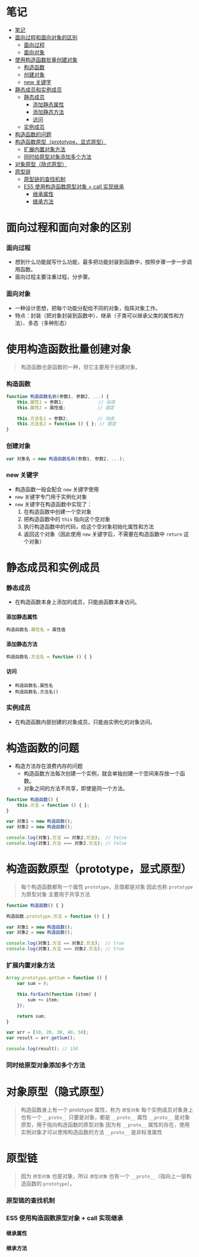 <link rel="stylesheet" href="./markdown_style.css">

# 笔记

- [笔记](#笔记)
- [面向过程和面向对象的区别](#面向过程和面向对象的区别)
    - [面向过程](#面向过程)
    - [面向对象](#面向对象)
- [使用构造函数批量创建对象](#使用构造函数批量创建对象)
    - [构造函数](#构造函数)
    - [创建对象](#创建对象)
    - [new 关键字](#new-关键字)
- [静态成员和实例成员](#静态成员和实例成员)
    - [静态成员](#静态成员)
      - [添加静态属性](#添加静态属性)
      - [添加静态方法](#添加静态方法)
      - [访问](#访问)
    - [实例成员](#实例成员)
- [构造函数的问题](#构造函数的问题)
- [构造函数原型（prototype，显式原型）](#构造函数原型-prototype-显式原型)
    - [扩展内置对象方法](#扩展内置对象方法)
    - [同时给原型对象添加多个方法](#同时给原型对象添加多个方法)
- [对象原型（隐式原型）](#对象原型-隐式原型)
- [原型链](#原型链)
    - [原型链的查找机制](#原型链的查找机制)
    - [ES5 使用构造函数原型对象 + call 实现继承](#es5-使用构造函数原型对象-call-实现继承)
      - [继承属性](#继承属性)
      - [继承方法](#继承方法)

# 面向过程和面向对象的区别

### 面向过程

- 想到什么功能就写什么功能，最多把功能封装到函数中，按照步骤一步一步调用函数。
- 面向过程主要注重过程，分步骤。

### 面向对象

- 一种设计思想，把每个功能分配给不同的对象，指挥对象工作。
- 特点：封装（把对象封装到函数中）、继承（子类可以继承父类的属性和方法）、多态（多种形态）

# 使用构造函数批量创建对象

> 构造函数也是函数的一种，但它主要用于创建对象。

### 构造函数

```javascript
function 构造函数名称(参数1, 参数2, ...) {
    this.属性1 = 参数1;             // 动态
    this.属性2 = 属性值;            // 固定

    this.方法名1 = 参数2;           // 动态
    this.方法名2 = function () { }; // 固定
}
```

### 创建对象

```javascript
var 对象名 = new 构造函数名称(参数1, 参数2, ...);
```

### new 关键字

- 构造函数一般会配合 `new` 关键字使用
- `new` 关键字专门用于实例化对象
- `new` 关键字在构造函数中实现了：
  1. 在构造函数中创建一个空对象
  2. 把构造函数中的 `this` 指向这个空对象
  3. 执行构造函数中的代码，给这个空对象初始化属性和方法
  4. 返回这个对象（因此使用 `new` 关键字后，不需要在构造函数中 `return` 这个对象）

# 静态成员和实例成员

### 静态成员

- 在构造函数本身上添加的成员，只能由函数本身访问。

#### 添加静态属性

```javascript
构造函数名.属性名 = 属性值
```

#### 添加静态方法

```javascript
构造函数名.方法名 = function () { }
```

#### 访问

- `构造函数名.属性名`
- `构造函数名.方法名()`

### 实例成员

- 在构造函数内部创建的对象成员，只能由实例化的对象访问。

# 构造函数的问题

- 构造方法存在浪费内存的问题
  - 构造函数方法每次创建一个实例，就会单独创建一个空间来存放一个函数。
  - 对象之间的方法不共享，即使是同一个方法。

```javascript
function 构造函数() {
    this.方法 = function () { };
}

var 对象1 = new 构造函数();
var 对象2 = new 构造函数();

console.log(对象1.方法 == 对象2.方法);  // false
console.log(对象1.方法 === 对象2.方法); // false
```

# 构造函数原型（prototype，显式原型）

> 每个构造函数都有一个属性 `prototype`，且值都是对象
> 因此也称 `prototype` 为原型对象
> 主要用于共享方法

```javascript
function 构造函数() { }

构造函数.prototype.方法 = function () { }

var 对象1 = new 构造函数();
var 对象2 = new 构造函数();

console.log(对象1.方法 == 对象2.方法);  // true
console.log(对象1.方法 === 对象2.方法); // true
```

### 扩展内置对象方法

```javascript
Array.prototype.getSum = function () {
    var sum = 0;

    this.forEach(function (item) {
        sum += item;
    });

    return sum;
}

var arr = [10, 20, 30, 40, 50];
var result = arr.getSum();

console.log(result); // 150
```

### 同时给原型对象添加多个方法

# 对象原型（隐式原型）

> 构造函数身上有一个 prototype 属性，称为 `原型对象`
> 每个实例成员对象身上也有一个 `__proto__`
> 只要是对象，都是 `__proto__` 属性
> `__proto__` 是对象原型，用于指向构造函数的原型对象
> 因为有 `__proto__` 属性的存在，使用实例对象才可以使用构造函数的方法
> `__proto__` 是非标准属性

# 原型链

> 因为 `原型对象` 也是对象，所以 `原型对象` 也有一个 `__proto__`（指向上一层构造函数的 `prototype`）。

### 原型链的查找机制

### ES5 使用构造函数原型对象 + call 实现继承

#### 继承属性

#### 继承方法
